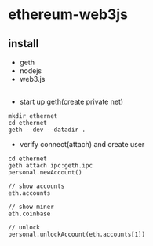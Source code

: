 # ethereum-web3js

## install
* geth
* nodejs
* web3.js

## 
* start up geth(create private net)

```
mkdir ethernet
cd ethernet
geth --dev --datadir .
```

* verify connect(attach) and create user

```
cd ethernet
geth attach ipc:geth.ipc
personal.newAccount()

// show accounts
eth.accounts

// show miner
eth.coinbase

// unlock
personal.unlockAccount(eth.accounts[1])
```
